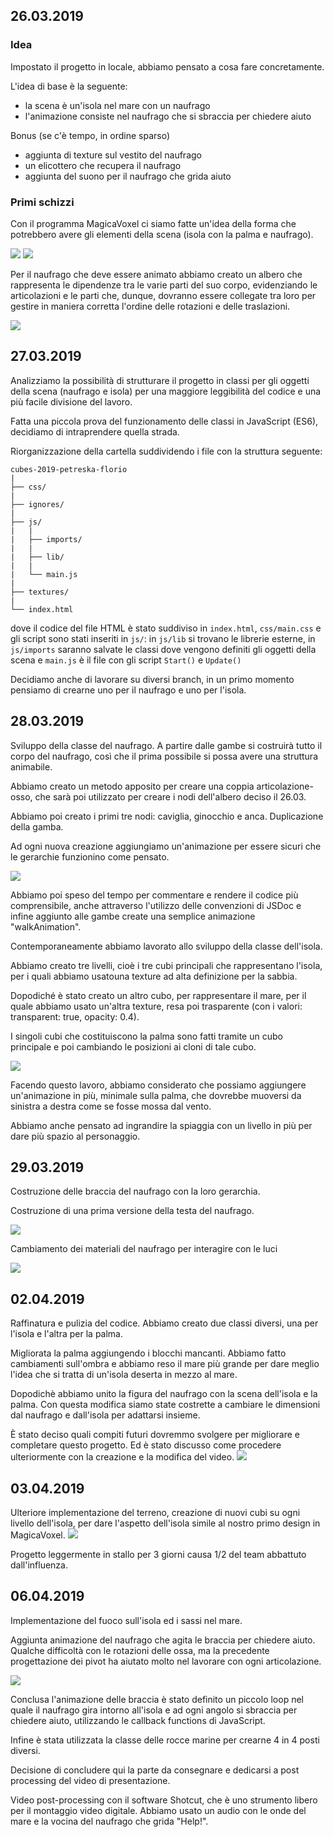 ## 26.03.2019
### Idea
Impostato il progetto in locale, abbiamo pensato a cosa fare concretamente. 

L'idea di base è la seguente:
- la scena è un'isola nel mare con un naufrago
- l'animazione consiste nel naufrago che si sbraccia per chiedere aiuto

Bonus (se c'è tempo, in ordine sparso)
- aggiunta di texture sul vestito del naufrago
- un elicottero che recupera il naufrago
- aggiunta del suono per il naufrago che grida aiuto

### Primi schizzi
Con il programma MagicaVoxel ci siamo fatte un'idea della forma che potrebbero avere gli elementi della scena (isola con la palma e naufrago).

![](images/island.png)
![](images/castaway.png)


Per il naufrago che deve essere animato abbiamo creato un albero che rappresenta le dipendenze tra le varie parti del suo corpo, evidenziando le articolazioni e le parti che, dunque, dovranno essere collegate tra loro per gestire in maniera corretta l'ordine delle rotazioni e delle traslazioni.

![](images/char-tree.png)

## 27.03.2019
Analizziamo la possibilità di strutturare il progetto in classi per gli oggetti della scena (naufrago e isola) per una maggiore leggibilità del codice e una più facile divisione del lavoro.

Fatta una piccola prova del funzionamento delle classi in JavaScript (ES6), decidiamo di intraprendere quella strada.

Riorganizzazione della cartella suddividendo i file con la struttura seguente:

```
cubes-2019-petreska-florio
|
├── css/
|
├── ignores/
|   
├── js/
|   |
|   ├── imports/   
|   |
|   ├── lib/   
|   |
|   └── main.js 
|
├── textures/
|
└── index.html
```

dove il codice del file HTML è stato suddiviso in `index.html`, `css/main.css` e gli script sono stati inseriti in `js/`: in `js/lib` si trovano le librerie esterne, in `js/imports` saranno salvate le classi dove vengono definiti gli oggetti della scena e `main.js` è il file con gli script `Start()` e `Update()`

Decidiamo anche di lavorare su diversi branch, in un primo momento pensiamo di crearne uno per il naufrago e uno per l'isola.

## 28.03.2019
Sviluppo della classe del naufrago. A partire dalle gambe si costruirà tutto il corpo del naufrago, così che il prima possibile si possa avere una struttura animabile.

Abbiamo creato un metodo apposito per creare una coppia articolazione-osso, che sarà poi utilizzato per creare i nodi dell'albero deciso il 26.03.

Abbiamo poi creato i primi tre nodi: caviglia, ginocchio e anca. 
Duplicazione della gamba.

Ad ogni nuova creazione aggiungiamo un'animazione per essere sicuri che le gerarchie funzionino come pensato.

![](images/legs.png)

Abbiamo poi speso del tempo per commentare e rendere il codice più comprensibile, anche attraverso l'utilizzo delle convenzioni di JSDoc e infine aggiunto alle gambe create una semplice animazione "walkAnimation".

Contemporaneamente abbiamo lavorato allo sviluppo della classe dell'isola. 

Abbiamo creato tre livelli, cioè i tre cubi principali che rappresentano l'isola, per i quali abbiamo usatouna texture ad alta definizione per la sabbia.

Dopodiché è stato creato un altro cubo, per rappresentare il mare, per il quale abbiamo usato un'altra texture, resa poi  trasparente (con i valori: transparent: true, opacity: 0.4).

I singoli cubi che costituiscono la palma sono fatti tramite un cubo principale e poi cambiando le posizioni ai cloni di tale cubo.

![](images/island.jpg)

Facendo questo lavoro, abbiamo considerato che possiamo aggiungere un'animazione in più, minimale sulla palma, che dovrebbe muoversi da sinistra a destra come se fosse mossa dal vento.

Abbiamo anche pensato ad ingrandire la spiaggia con un livello in più per dare più spazio al personaggio.


## 29.03.2019
Costruzione delle braccia del naufrago con la loro gerarchia.

Costruzione di una prima versione della testa del naufrago.

![](images/complete.png)

Cambiamento dei materiali del naufrago per interagire con le luci

![](images/material.png)


## 02.04.2019 

Raffinatura e pulizia del codice.
Abbiamo creato due classi diversi, una per l'isola e l'altra per la palma.

Migliorata la palma aggiungendo i blocchi mancanti. Abbiamo fatto cambiamenti sull'ombra e abbiamo reso il mare più grande per dare meglio l'idea che si tratta di un'isola deserta in mezzo al mare.

Dopodichè abbiamo unito la figura del naufrago con la scena dell'isola e la palma. Con questa modifica siamo state costrette a cambiare le dimensioni dal naufrago e dall'isola per adattarsi insieme.

È stato deciso quali compiti futuri dovremmo svolgere per migliorare e completare questo progetto. Ed è stato discusso come procedere ulteriormente con la creazione e la modifica del video.
![](images/island0.png)

## 03.04.2019

Ulteriore implementazione del terreno, creazione di nuovi cubi su ogni livello dell'isola, per dare l'aspetto dell'isola simile al nostro primo design in MagicaVoxel.
![](images/island1.png)


Progetto leggermente in stallo per 3 giorni causa 1/2 del team abbattuto dall'influenza.

## 06.04.2019

Implementazione del fuoco sull'isola ed i sassi nel mare.

Aggiunta animazione del naufrago che agita le braccia per chiedere aiuto. Qualche difficoltà con le rotazioni delle ossa, ma la precedente progettazione dei pivot ha aiutato molto nel lavorare con ogni articolazione.


![](images/fire&searocks.png)


Conclusa l'animazione delle braccia è stato definito un piccolo loop nel quale il naufrago gira intorno all'isola e ad ogni angolo si sbraccia per chiedere aiuto, utilizzando le callback functions di JavaScript.

Infine è stata utilizzata la classe delle rocce marine per crearne 4 in 4 posti diversi.

Decisione di concludere qui la parte da consegnare e dedicarsi a post processing del video di presentazione.

Video post-processing con il software Shotcut, che è uno strumento libero per il montaggio video digitale. Abbiamo usato un audio con le onde del mare e la vocina del naufrago che grida "Help!". 





